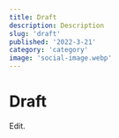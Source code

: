 ```yaml
---
title: Draft
description: Description
slug: 'draft'
published: '2022-3-21'
category: 'category'
image: 'social-image.webp'
---
```


# Draft

Edit.